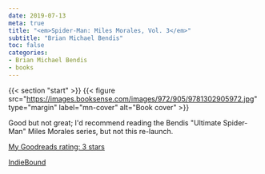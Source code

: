 ```yaml
---
date: 2019-07-13
meta: true
title: "<em>Spider-Man: Miles Morales, Vol. 3</em>"
subtitle: "Brian Michael Bendis"
toc: false
categories:
- Brian Michael Bendis
- books
---
```


{{< section "start" >}}
{{< figure src="https://images.booksense.com/images/972/905/9781302905972.jpg" type="margin" label="mn-cover" alt="Book cover" >}}

Good but not great; I'd recommend reading the Bendis "Ultimate Spider-Man" Miles Morales series, but not this re-launch.

[My Goodreads rating: 3 stars](https://www.goodreads.com/review/show/2868586579)  

[IndieBound](https://www.indiebound.org/book/9781302905972)
